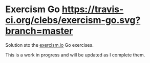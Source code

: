 # Exercism Go https://travis-ci.org/clebs/exercism-go.svg?branch=master
Solution sto the [exercism.io](http://exercism.io) Go exercises.

This is a work in progress and will be updated as I complete them.